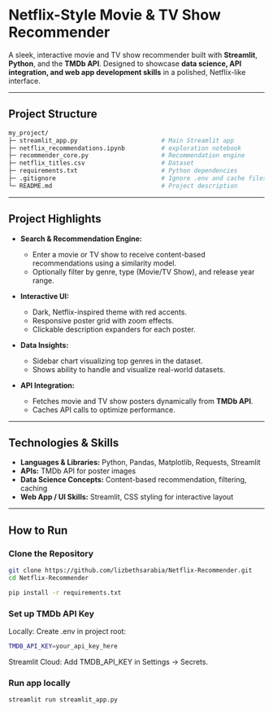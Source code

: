 # Netflix-Style Movie & TV Show Recommender

A sleek, interactive movie and TV show recommender built with **Streamlit**, **Python**, and the **TMDb API**.
Designed to showcase **data science, API integration, and web app development skills** in a polished, Netflix-like interface.

---

## Project Structure

```bash
my_project/
├─ streamlit_app.py                       # Main Streamlit app
├─ netflix_recommendations.ipynb          # exploration notebook
├─ recommender_core.py                    # Recommendation engine
├─ netflix_titles.csv                     # Dataset
├─ requirements.txt                       # Python dependencies
├─ .gitignore                             # Ignore .env and cache files
└─ README.md                              # Project description
```
--- 

## Project Highlights

- **Search & Recommendation Engine:**  
  - Enter a movie or TV show to receive content-based recommendations using a similarity model.  
  - Optionally filter by genre, type (Movie/TV Show), and release year range.

- **Interactive UI:**  
  - Dark, Netflix-inspired theme with red accents.  
  - Responsive poster grid with zoom effects.  
  - Clickable description expanders for each poster.  

- **Data Insights:**  
  - Sidebar chart visualizing top genres in the dataset.  
  - Shows ability to handle and visualize real-world datasets.  

- **API Integration:**  
  - Fetches movie and TV show posters dynamically from **TMDb API**.  
  - Caches API calls to optimize performance.

---

## Technologies & Skills

- **Languages & Libraries:** Python, Pandas, Matplotlib, Requests, Streamlit  
- **APIs:** TMDb API for poster images  
- **Data Science Concepts:** Content-based recommendation, filtering, caching  
- **Web App / UI Skills:** Streamlit, CSS styling for interactive layout  

---

## How to Run

### Clone the Repository
```bash
git clone https://github.com/lizbethsarabia/Netflix-Recommender.git
cd Netflix-Recommender

pip install -r requirements.txt

```

### Set up TMDb API Key
Locally: Create .env in project root:

```bash
TMDB_API_KEY=your_api_key_here
```
Streamlit Cloud: Add TMDB_API_KEY in Settings → Secrets.

### Run app locally

```bash
streamlit run streamlit_app.py
```




